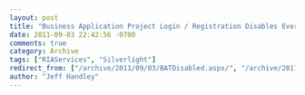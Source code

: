```yaml
---
layout: post
title: "Business Application Project Login / Registration Disables Everything"
date: 2011-09-03 22:42:56 -0700
comments: true
category: Archive
tags: ["RIAServices", "Silverlight"]
redirect_from: ["/archive/2011/09/03/BATDisabled.aspx/", "/archive/2011/09/03/batdisabled.aspx"]
author: "Jeff Handley"
---
```


